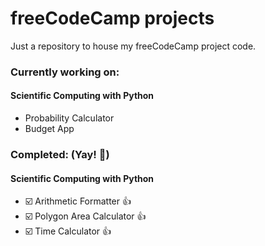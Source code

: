 # freeCodeCamp projects

Just a repository to house my freeCodeCamp project code.

### Currently working on:
#### Scientific Computing with Python
- Probability Calculator
- Budget App

### Completed: (Yay! 🤘)
#### Scientific Computing with Python
- ☑️ Arithmetic Formatter 👍
- ☑️ Polygon Area Calculator 👍
- ☑️ Time Calculator 👍
